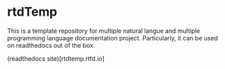 # rtdTemp
This is a template repository for multiple natural langue and multiple programming language documentation project.
Particularly, it can be used on readthedocs out of the box.

(readthedocs site)[rtdtemp.rtfd.io]
